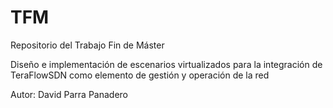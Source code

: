 # TFM

Repositorio del Trabajo Fin de Máster  

Diseño e implementación de escenarios virtualizados para la integración de  
TeraFlowSDN como elemento de gestión y operación de la red  

Autor: David Parra Panadero
